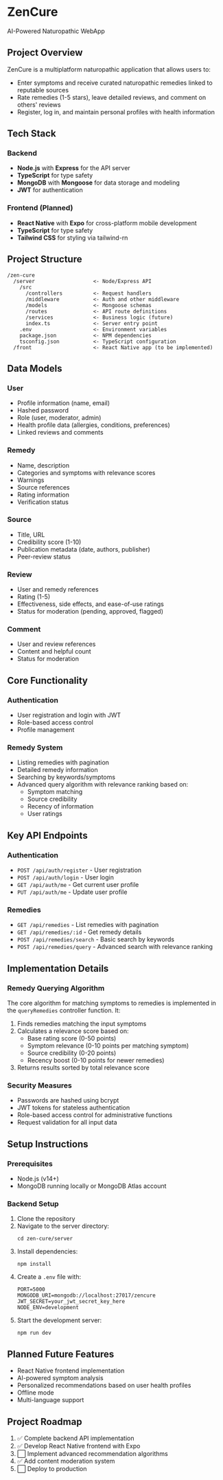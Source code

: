 # ZenCure
AI-Powered Naturopathic WebApp 

## Project Overview

ZenCure is a multiplatform naturopathic application that allows users to:
- Enter symptoms and receive curated naturopathic remedies linked to reputable sources
- Rate remedies (1-5 stars), leave detailed reviews, and comment on others' reviews
- Register, log in, and maintain personal profiles with health information

## Tech Stack

### Backend
- **Node.js** with **Express** for the API server
- **TypeScript** for type safety
- **MongoDB** with **Mongoose** for data storage and modeling
- **JWT** for authentication

### Frontend (Planned)
- **React Native** with **Expo** for cross-platform mobile development
- **TypeScript** for type safety
- **Tailwind CSS** for styling via tailwind-rn

## Project Structure

```
/zen-cure
  /server                   <- Node/Express API
    /src
      /controllers          <- Request handlers
      /middleware           <- Auth and other middleware
      /models               <- Mongoose schemas
      /routes               <- API route definitions
      /services             <- Business logic (future)
      index.ts              <- Server entry point
    .env                    <- Environment variables
    package.json            <- NPM dependencies
    tsconfig.json           <- TypeScript configuration
  /front                    <- React Native app (to be implemented)
```

## Data Models

### User
- Profile information (name, email)
- Hashed password
- Role (user, moderator, admin)
- Health profile data (allergies, conditions, preferences)
- Linked reviews and comments

### Remedy
- Name, description
- Categories and symptoms with relevance scores
- Warnings
- Source references
- Rating information
- Verification status

### Source
- Title, URL
- Credibility score (1-10)
- Publication metadata (date, authors, publisher)
- Peer-review status

### Review
- User and remedy references
- Rating (1-5)
- Effectiveness, side effects, and ease-of-use ratings
- Status for moderation (pending, approved, flagged)

### Comment
- User and review references
- Content and helpful count
- Status for moderation

## Core Functionality

### Authentication
- User registration and login with JWT
- Role-based access control
- Profile management

### Remedy System
- Listing remedies with pagination
- Detailed remedy information
- Searching by keywords/symptoms
- Advanced query algorithm with relevance ranking based on:
  - Symptom matching
  - Source credibility
  - Recency of information
  - User ratings

## Key API Endpoints

### Authentication
- `POST /api/auth/register` - User registration
- `POST /api/auth/login` - User login
- `GET /api/auth/me` - Get current user profile
- `PUT /api/auth/me` - Update user profile

### Remedies
- `GET /api/remedies` - List remedies with pagination
- `GET /api/remedies/:id` - Get remedy details
- `POST /api/remedies/search` - Basic search by keywords
- `POST /api/remedies/query` - Advanced search with relevance ranking

## Implementation Details

### Remedy Querying Algorithm
The core algorithm for matching symptoms to remedies is implemented in the `queryRemedies` controller function. It:

1. Finds remedies matching the input symptoms
2. Calculates a relevance score based on:
   - Base rating score (0-50 points)
   - Symptom relevance (0-10 points per matching symptom)
   - Source credibility (0-20 points)
   - Recency boost (0-10 points for newer remedies)
3. Returns results sorted by total relevance score

### Security Measures
- Passwords are hashed using bcrypt
- JWT tokens for stateless authentication
- Role-based access control for administrative functions
- Request validation for all input data

## Setup Instructions

### Prerequisites
- Node.js (v14+)
- MongoDB running locally or MongoDB Atlas account

### Backend Setup
1. Clone the repository
2. Navigate to the server directory:
   ```
   cd zen-cure/server
   ```
3. Install dependencies:
   ```
   npm install
   ```
4. Create a `.env` file with:
   ```
   PORT=5000
   MONGODB_URI=mongodb://localhost:27017/zencure
   JWT_SECRET=your_jwt_secret_key_here
   NODE_ENV=development
   ```
5. Start the development server:
   ```
   npm run dev
   ```

## Planned Future Features
- React Native frontend implementation
- AI-powered symptom analysis
- Personalized recommendations based on user health profiles
- Offline mode
- Multi-language support

## Project Roadmap
1. ✅ Complete backend API implementation
2. ✅ Develop React Native frontend with Expo
3. ⬜ Implement advanced recommendation algorithms
4. ✅ Add content moderation system
5. ⬜ Deploy to production
